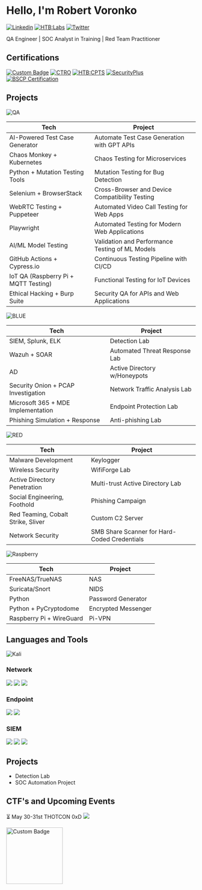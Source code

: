 # Hello, I'm Robert Voronko
[![Linkedin](https://img.shields.io/badge/-LinkedIn-0072b1?&style=for-the-badge&logo=linkedin&logoColor=white)](https://www.linkedin.com/in/robertvoronko)
[![HTB:Labs](https://img.shields.io/badge/%20M0n0l1th6-green?style=for-the-badge&logo=hackthebox&logoColor=green&labelColor=black)](https://app.hackthebox.com/users/1744872)
[![Twitter](https://img.shields.io/badge/Twitter-M0n0l1th6-black?style=for-the-badge&labelColor=blue)](https://x.com/M0n0l1th6)
 

QA Engineer | SOC Analyst in Training | Red Team Practitioner


## Certifications
[![Custom Badge](https://cdn.prod.website-files.com/617158a4a2f9b7827f1ad102/65a8e4e14be2b6b1e170d354_beetroot.svg)](https://beetrootacademy.com/)
[![CTRO](https://img.shields.io/badge/CRTO-black?style=for-the-badge&logoColor=%23ff6633&labelColor=black)](https://training.zeropointsecurity.co.uk/courses/red-team-ops)
[![HTB:CPTS](https://img.shields.io/badge/%20CPTS-%23a149d2?style=for-the-badge&logo=hackthebox&logoColor=green&labelColor=black)](https://academy.hackthebox.com/preview/certifications/htb-certified-penetration-testing-specialist)
[![SecurityPlus](https://img.shields.io/badge/-Security%2B-FF0000?&style=for-the-badge&logo=CompTIA&logoColor=white)](https://www.comptia.org/faq/security/what-is-comptia-security-certification)
[![BSCP Certification](https://img.shields.io/badge/BSCP-%23ff6633?style=for-the-badge&logo=Burp%20Suite&logoColor=%23ff6633&labelColor=black)](https://portswigger.net/web-security/certification)


## Projects
![QA](https://img.shields.io/badge/Quality%20Assurance-green?style=for-the-badge&logo=qase&logoColor=white&labelColor=black)


| Tech                                 | Project                                         |
| ------------------------------------ | ----------------------------------------------- |
| AI-Powered Test Case Generator       | Automate Test Case Generation with GPT APIs     |
| Chaos Monkey + Kubernetes            | Chaos Testing for Microservices                 |
| Python + Mutation Testing Tools      | Mutation Testing for Bug Detection              |
| Selenium + BrowserStack              | Cross-Browser and Device Compatibility Testing  |
| WebRTC Testing + Puppeteer           | Automated Video Call Testing for Web Apps       |
| Playwright                           | Automated Testing for Modern Web Applications   |
| AI/ML Model Testing                  | Validation and Performance Testing of ML Models |
| GitHub Actions + Cypress.io          | Continuous Testing Pipeline with CI/CD          |
| IoT QA (Raspberry Pi + MQTT Testing) | Functional Testing for IoT Devices              |
| Ethical Hacking + Burp Suite         | Security QA for APIs and Web Applications       |

![BLUE](https://img.shields.io/badge/Defensive%20Security-blue?style=for-the-badge&logo=awssecretsmanager&logoColor=white&labelColor=black)

| Tech                                | Project                       |
| ----------------------------------- | ----------------------------- |
| SIEM, Splunk, ELK                   | Detection Lab                 |
| Wazuh + SOAR                        | Automated Threat Response Lab |
| AD                                  | Active Directory w/Honeypots  |
| Security Onion + PCAP Investigation | Network Traffic Analysis Lab  |
| Microsoft 365 + MDE Implementation  | Endpoint Protection Lab       |
| Phishing Simulation + Response      | Anti-phishing Lab             |

![RED](https://img.shields.io/badge/Offensive%20Security-red?style=for-the-badge&logo=kalilinux&logoColor=white&labelColor=black)

| **Tech**                           | **Project**                                  |
| ---------------------------------- | -------------------------------------------- |
| Malware Development                | Keylogger                                    |
| Wireless Security                  | WifiForge Lab                                |
| Active Directory Penetration       | Multi-trust Active Directory Lab             |
| Social Engineering, Foothold       | Phishing Campaign                            |
| Red Teaming, Cobalt Strike, Sliver | Custom C2 Server                             |
| Network Security                   | SMB Share Scanner for Hard-Coded Credentials |



![Raspberry](https://img.shields.io/badge/Raspberry%20Pi-%23A22846?style=for-the-badge&logo=raspberrypi&labelColor=black)

| **Tech**                 | **Project**         |
| ------------------------ | ------------------- |
| FreeNAS/TrueNAS          | NAS                 |
| Suricata/Snort           | NIDS                |
| Python                   | Password Generator  |
| Python + PyCryptodome    | Encrypted Messenger |
| Raspberry Pi + WireGuard | Pi-VPN              |

## Languages and Tools

![Kali](https://img.shields.io/badge/Kali-black?style=for-the-badge&logo=kalilinux&labelColor=white)


### Network
<div>
    <img src="https://img.shields.io/badge/-Wireshark-1679A7?&style=for-the-badge&logo=Wireshark&logoColor=white" />
    <img src="https://img.shields.io/badge/-Suricata-EF3B2D?&style=for-the-badge&logo=Suricata&logoColor=white" />
    <img src="https://img.shields.io/badge/-Zeek-777BB4?&style=for-the-badge&logo=Zeek&logoColor=white" />
</div>

### Endpoint
<div>
    <img src="https://img.shields.io/badge/-Microsoft_Defender_for_Endpoint-00A4EF?&style=for-the-badge&logo=Microsoft&logoColor=white" />
    <img src="https://img.shields.io/badge/-Velociraptor-4B275F?&style=for-the-badge&logo=Velociraptor&logoColor=white" />
</div>

### SIEM
<div>
    <img src="https://img.shields.io/badge/-Microsoft_Sentinel-0078D4?&style=for-the-badge&logo=Microsoft&logoColor=white" />
    <img src="https://img.shields.io/badge/-Splunk-000000?&style=for-the-badge&logo=Splunk&logoColor=white" />
    <img src="https://img.shields.io/badge/-Elastic-005571?&style=for-the-badge&logo=Elastic&logoColor=white" />
</div>


## Projects
- Detection Lab
- SOC Automation Project

## CTF's and Upcoming Events

⏳ May 30-31st THOTCON 0xD
[![](https://www.thotcon.org/)](https://sc-events.s3.amazonaws.com/d14a70ce-8701-454e-92b2-dec81091f61f_resize.png)

<a href="https://www.thotcon.org/">
  <img src="https://sc-events.s3.amazonaws.com/d14a70ce-8701-454e-92b2-dec81091f61f_resize.png" alt="Custom Badge" style="width: 150px; height: auto;">
</a>